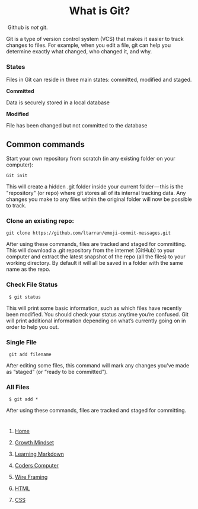 # <center><b>What is Git?</b></center>

 Github is *not* git.

Git is a type of version control system (VCS) that makes it easier to track changes to files. For example, when you edit a file, git can help you determine exactly what changed, who changed it, and why.

### <b>States</b>

Files in Git can reside in three main states: committed, modified and staged.

<b>Committed</b>

Data is securely stored in a local database

<b>Modified</b>

File has been changed but not committed to the database


## <b>Common commands</b>



Start your own repository from scratch (in any existing folder on your computer):

    Git init

This will create a hidden .git folder inside your current folder — this is the "repository" (or repo) where git stores all of its internal tracking data. Any changes you make to any files within the original folder will now be possible to track.

###  <b>Clone an existing repo:</b>

    git clone https://github.com/ltarran/emoji-commit-messages.git
    
After using these commands, files are tracked and staged for committing.
This will download a .git repository from the internet (GitHub) to your computer and extract the latest snapshot of the repo (all the files) to your working directory. By default it will all be saved in a folder with the same name as the repo.

###  <b>Check File Status</b>

     $ git status
    
This will print some basic information, such as which files have recently been modified. You should check your status anytime you’re confused. Git will print additional information depending on what’s currently going on in order to help you out.

### <b>Single File</b>

     git add filename
     
After editing some files, this command will mark any changes you’ve made as “staged” (or “ready to be committed”).

### <b>All Files</b>

     $ git add *
    
After using these commands, files are tracked and staged for committing.

#

1. [Home](https://ltarran.github.io/reading-notes)  

2. [Growth Mindset](https://ltarran.github.io/reading-notes/growthmindset)

3. [Learning Markdown](https://ltarran.github.io/reading-notes/learningmarkdowns)

4. [Coders Computer](https://ltarran.github.io/reading-notes/git)

5. [Wire Framing](https://ltarran.github.io/reading-notes/wireframing)

6. [HTML](https://ltarran.github.io/reading-notes/html)

7. [CSS](http://ltarran.github.io/reading-notes/css)